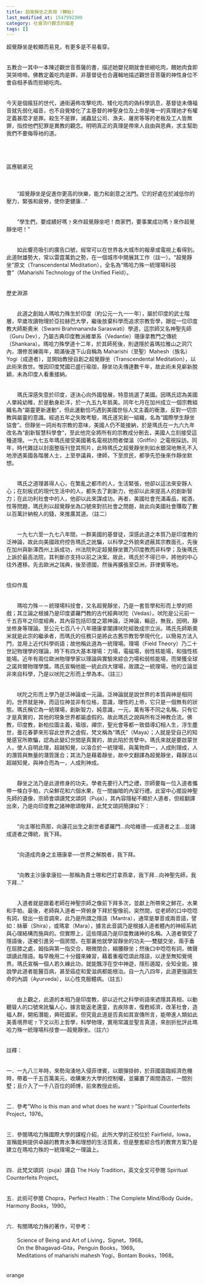 ```yaml
---
title: 超覺靜坐之真相 (轉貼)
last_modified_at: 1547992309
category: 社會流行觀念的偏差
tags: []
---
```


<p>超覺靜坐是較顯而易見，有更多是不易看穿。<br/><br/><br/>五教合一其中一本陳述觀世音菩薩的書，描述她嬰兒期就會拒絕吃肉，餵她肉食即哭哭啼啼。佛教定義吃肉是罪，非基督徒也合邏輯地描述觀世音菩薩的神性身位不會自相矛盾而拒絕吃肉。<br/><br/><br/>今天是個瘋狂的世代，通街遍佈攻擊吃肉、矮化吃肉的偽科學訊息，基督徒未傳福音就先弱化褔音，也不自覺矮化了主基督的神聖身位及上帝是唯一的真理祂才有權定義甚麼才是罪。殺生不是罪，滅蟲鼠公司、漁夫、屠房等等的老板及工人皆無罪，指控他們犯罪是異教的觀念。明明真正的真理是帶來人自由與恩典，求主幫助我們不要侮辱衪的道。<br/><!--more--><br/><br/><br/><br/>區應毓弟兄<br/><br/> <br/><br/>　　“超覺靜坐是促進你更高的快樂，能力和創意之法門。它的好處在於減低你的壓力，緊張和疲勞，使你更健康…”<br/><br/><br/>　　“學生們，要成績好嗎﹖來作超覺靜坐吧！商家們，要事業成功嗎﹖來作超覺靜坐吧！”<br/><br/><br/>　　如此響亮吸引的廣告口號，經常可以在世界各大城市的報章或電視上看得到。此道財雄勢大，常以雷霆萬鈞之勢，在一個城市中開展其工作（註一）。“超覺靜坐”原文（Transcendental Meditation），全名為“瑪哈力殊一統理場科技會”（Maharishi Technology of the Unified Field）。<br/><br/><br/>歷史淵源<br/><br/><br/>　　此道之創始人瑪哈力殊生於印度（約公元一九一一年），屬於印度的武士階層，早歲攻讀物理於亞拉赫巴大學，繼後放棄科學而追求宗教哲學，跟從一位印度教大師斯奧米（Swami Brahmananda Saraswati）學道，這宗師又名神聖先師（Guru Dev），乃屬古典印度教派維單系（Vedantie）珊康拿教門之傳統（Shankara）。瑪哈力殊學道十二年，於其師死後，則退隱於喜瑪拉雅山之洞穴內，潛修苦練兩年，期滿後逐下山自稱為 Maharishi（至聖）Mahesh（族名）Yogi（成道者），並開始教授自創之超覺靜坐（Transcendental Meditation），以此術來救世。惟因印度梵國已盛行瑜珈，靜坐功夫傳達數千年，故此術未見嶄新脫穎，未為印度人看重接納。<br/><br/><br/>　　瑪氏深感失意於印度，逐決心向外國發展，特意挑選了美國。因瑪氏認為美國人單純幼稚，於是動身赴洋，於一九五九年抵美。同年七月在加州成立一個宗教組織名為“屬靈更新運動”，但此運動恰巧遇到美國世俗人文主義的衝激，反對一切宗教與屬靈的意識。經過五年之失敗考驗，瑪氏遂另創一組織，名為“國際學生靜坐協會”。但靜坐一詞尚有宗教的意味，美國人仍不能接納，於是瑪氏在一九六九年改名為“創新智慧科學會”，至此他完全將所有的宗教成分刪去，美國人立刻接受這種道理。一九七五年瑪氏接受美國著名電視訪問者傑溫（Griffin）之電視採訪。同年，時代雜誌以封面整版刊登其照片，此時瑪氏之超覺靜坐則如水銀瀉地無孔不入地滲透美國各階層人士，上至參議員，律師，下至庶民，都爭先恐後來作靜坐默想。<br/><br/><br/>　　瑪氏之道理甚得人心，在繁亂之都市的人，生活緊張，他卻以這法來安靜人心；在刻板式的現代生活中的人，都失去了創新力，他卻以此來提高人的創新智力；在此功利社會中的人，他卻以此來謀成功。再者，美國社會充滿毒品，縱酒，性等問題，瑪氏則以超覺靜坐為口號來對抗社會之問題，故此向美國社會賺取了數以百萬計納稅人的錢，來推廣其道。（註二）<br/><br/><br/>　　一九七六至一九七八年間，一群美國的基督徒，深感此道之本質乃是印度教的泛神論，故此向美國政府控告瑪氏之訛騙，以科學之外貌來遮蔽其宗教面孔，先後在加州與新澤西州上訴成功，州法院判定超覺靜坐實乃印度教而非科學；及後瑪氏上訴於最高法院，其判斷亦支持以前之決案。故此，瑪氏於不得已中，將他的中心往外遷移。先去歐洲之瑞典，後至德國，然後再擴張至亞洲，菲律賓等地。<br/><br/><br/>信仰作風<br/><br/><br/>　　瑪哈力殊－－統理場科技會，又名超覺靜坐，乃是一套哲學和形而上學的把戲；其立論之根據乃是印度婆羅門教的古代經典吠陀（Vedas）。吠陀是公元前一千五百年之印度經典，其內容包括印度之眾神論，泛神論，輪迴，無我，因明，靜坐修身等理論。至公元七百八十八年珊康拿闡譯吠陀經致成宗立派。瑪氏先師斯奧米就是此宗的繼承者，而瑪氏的任務只是將此古舊宗教哲學現代化，以簡易方法入門，並用上近代科學術語；故他稱此道為一統理場。理場（Field Theory）乃二十世記物理學的理論，時下有四大基本理場：力場，電磁場，弱性核能場，和強性核能場。近年有兩位歐洲物理學家以理論與實驗來綜合力場和弱核能場，而榮獲全球之諾貝爾物理學獎。瑪氏宣稱他能一統此四大理場，故謂之一統理場，他的立論並非來自科學，乃是以吠陀之形而上學為本。（註三）<br/><br/><br/>　　吠陀之形而上學乃是泛神論或一元論。泛神論就是說世界的本質與神是相同的。世界就是神，而這位神並非有位格，意識，理性的上帝，它只是一個無有的狀態。瑪氏稱它為一統理場，創新智力，純意識，一元，萬有等不同之名稱。只有它才是真實的，其他的現象世界都屬虛假的。故此瑪氏之說與所有泛神教合流。佛教，印度教，新柏拉圖主義，瑜珈，禪宗，聖光會等都一致倡導幻相人生，浮生塵世，曇花春夢來形容此世界之虛假，梵文稱為“瑪氏”（Maya）；人就是受自己的知覺感官所欺騙，認為此變幻世間是真實的，故此陷於苦孽中。瑪氏來就是要啟蒙世人，使人自明此理，超越知覺，以溶合於一統理場，與萬物齊一，人成則理成，人的潛質與無量的潛質匯合；其法乃是藉着靜坐，故中文翻譯為超覺靜坐，藉靜法以超越知覺，與神合而為一，人成則神成。<br/><br/><br/>　　靜坐之法乃是此道修身的功夫。學者先要行入門之禮，宗師要每一位入道者攜帶一條白手帕，六朵鮮花和六個水果，在一間幽暗的內室行禮。此室中心擺設神聖先師的遺像，宗師會頌讀梵文頌詞（Puja），其內容隱秘不顯於人道者，但經翻譯出來，乃是向印度教之諸神歌頌敬拜，此梵文頌詞簡譯如下：<br/><br/><br/>　　“向主哪拉燕那，向蓮花出生之創世者婆羅門…向哈維德──成道者之主…並諸成道者之傳統，我下拜。<br/><br/><br/>　　“向道成肉身之主珊康拿──世界之解脫者，我下拜。<br/><br/><br/>　　“向教主沙康拿康拉──那稱為貴士哪和巴打拿燕拿，我下拜…向神聖先師，我下拜…”　<br/><br/><br/>　　入道者就是跟着老師在神聖宗師之像前下拜多次，並獻上所帶來之鮮花，水果和手帕。最後，老師與入道者一齊俯身下拜於聖像前。突然間，從老師的口中唸唸有詞，發出一些音調來，此乃是所謂之隱語（Mantra），通常是單音或兩音語，譬如：絲華（Shira），或瑪拿（Mara），據言此音調乃是根據入道者體內的神經系統與心理結構而施與的。但實際上，這些隱語乃是印度教諸神的名稱。入道者領受了隱語後，逐被引進另一個房間，在那裏他就學習靜坐的功夫──雙腿交坐，兩手垂在屈膝之處，姆指與第一指交合，眼微閉合，縮腰靜坐；然後口中唸唸有詞，微聲頌讀此隱語。每早晚用二十分鐘來練習，藉着重複唸頌此隱語，以達至無知覺境界。瑪氏宣稱一個人若久練此功，就能飄浮在空中神遊，隱形遁蹤，全知全能。據說學此道者能醫百病，甚至癌症和愛滋病都能根治。自一九八四年，此道更強調生命的內調（Ayurveda），以心性克服體病。（註五）<br/><br/><br/>　　由上觀之，此道的本相乃是印度教，卻以近代之科學術語來遮隱其真相，以動聽聳人的口號來訛騙人心，據言能返老還童，去疾除害，復甦經濟，改革社會，造福人群，開拓潛能，興旺國家。但究竟此道是否真如其宣傳所言，能帶進人類如此美善境界呢﹖下文以形上哲學，科學物理，實用常識並聖言真道，來剖折批評此瑪哈力殊一統理場科技會──超覺靜坐。（註六）<br/><br/><br/>註釋：<br/><br/><br/>一．一九八三年時，來勢洶湧地入侵菲律賓，以銀彈掛帥，於菲國面臨經濟危機時，帶着一千五百萬美元，收購東方大學的控制權，並羅置了兩間酒店，一間別墅；且介入了一千八百位的師博，前來教授此術。<br/><br/><br/>二．參考”Who is this man and what does he want﹖”Spiritual Counterfeits Project，1976。<br/><br/><br/>三．參閱瑪哈力殊國際大學的課程介紹，此所大學的正校位於 Fairfield，lowa，宣稱能夠提供卓越的教育水準和理想的生活質素，但是整套綜合性的教育方案乃是建立在瑪哈力殊的一統理場之一理論上。<br/><br/><br/>四．此梵文頌詞（puja）譯自 The Holy Tradition，英文全文可參閱 Spiritual Counterfeits Project。<br/><br/><br/>五．此術可參閱 Chopra，Perfect Health：The Complete Mind/Body Guide，Harmony Books，1990。<br/><br/><br/>六．有關瑪哈力殊的著作，可參考：<br/><br/>　　Science of Being and Art of Living，Signet，1968。<br/>　　On the Bhagavad-Gita，Penguin Books，1969。<br/>　　Meditations of maharishi mahesh Yogi，Bontam Books，1968。<br/><br/><br/>orange</p>